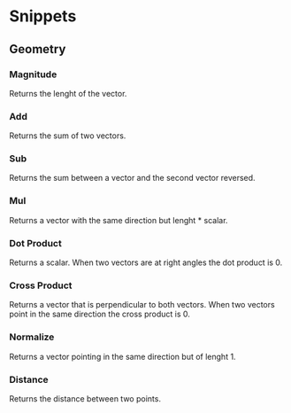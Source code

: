 # Snippets

## Geometry

### Magnitude
Returns the lenght of the vector.

### Add
Returns the sum of two vectors.

### Sub
Returns the sum between a vector and the second vector reversed.

### Mul
Returns a vector with the same direction but lenght * scalar.

### Dot Product
Returns a scalar.
When two vectors are at right angles the dot product is 0.

### Cross Product
Returns a vector that is perpendicular to both vectors.
When two vectors point in the same direction the cross product is 0.

### Normalize
Returns a vector pointing in the same direction but of lenght 1.

### Distance
Returns the distance between two points.
